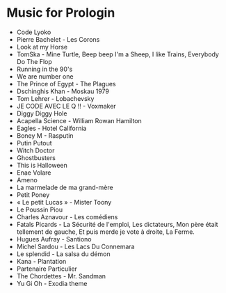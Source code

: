 # Music for Prologin
* Code Lyoko
* Pierre Bachelet - Les Corons
* Look at my Horse
* TomSka - Mine Turtle, Beep beep I'm a Sheep, I like Trains, Everybody Do The Flop
* Running in the 90's
* We are number one
* The Prince of Egypt - The Plagues
* Dschinghis Khan - Moskau 1979
* Tom Lehrer - Lobachevsky
* JE CODE AVEC LE Q !! - Voxmaker
* Diggy Diggy Hole
* Acapella Science - William Rowan Hamilton
* Eagles - Hotel California
* Boney M - Rasputin
* Putin Putout
* Witch Doctor
* Ghostbusters
* This is Halloween
* Enae Volare
* Ameno
* La marmelade de ma grand-mère
* Petit Poney
* « Le petit Lucas » - Mister Toony
* Le Poussin Piou
* Charles Aznavour - Les comédiens
* Fatals Picards - La Sécurité de l'emploi, Les dictateurs, Mon père était tellement de gauche, Et puis merde je vote à droite, La Ferme.
* Hugues Aufray - Santiono
* Michel Sardou - Les Lacs Du Connemara
* Le splendid - La salsa du démon
* Kana - Plantation
* Partenaire Particulier
* The Chordettes - Mr. Sandman
* Yu Gi Oh - Exodia theme
